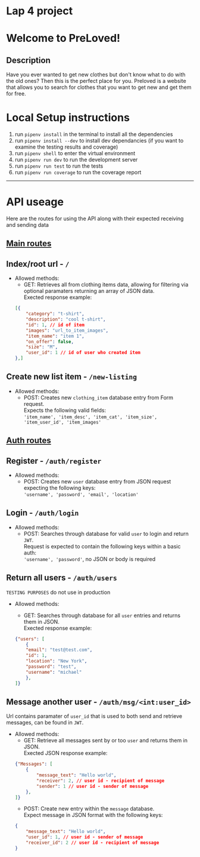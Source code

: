 # Lap 4 project

# Welcome to PreLoved! 

## Description
Have you ever wanted to get new clothes but don't know what to do with the old ones? Then this is the perfect place for you. Preloved is a website that allows you to search for clothes that you want to get new and get them for free.

# Local Setup instructions

1. run `pipenv install` in the terminal to install all the dependencies
2. run `pipenv install --dev` to install dev dependancies (if you want to examine the testing results and coverage)
3. run `pipenv shell` to enter the virtual environment
4. run `pipenv run dev` to run the development server
5. run `pipenv run test` to run the tests
6. run `pipenv run coverage` to run the coverage report


<hr>

# API useage
Here are the routes for using the API along with their expected receiving and sending data

## <ins>Main routes</ins>

## Index/root url - `/`
- Allowed methods:  
    - GET: Retrieves all from clothing items data, allowing for filtering via optional paramaters returning an array of JSON data. 
    <br> Exected response example: <br> 
    ```JSON
    [{
        "category": "t-shirt",
        "description": "cool t-shirt",
        "id": 1, // id of item
        "images": "url_to_item_images",
        "item_name": "item 1",
        "on_offer": false,
        "size": "M",
        "user_id": 1 // id of user who created item
    },]
    ```

## Create new list item - `/new-listing`
- Allowed methods: 
    - POST: Creates new `clothing_item` database entry from Form request. 
    <br>Expects the following valid fields:  <br> 
    `'item_name', 'item_desc', 'item_cat', 'item_size', 'item_user_id', 'item_images'`

## <ins>Auth routes</ins>

## Register - `/auth/register`
- Allowed methods:  
    - POST: Creates new `user` database entry from JSON request expecting the following keys: <br> 
    `'username', 'password', 'email', 'location'`

## Login - `/auth/login`
- Allowed methods:  
    - POST: Searches through database for valid `user` to login and return `JWT`. 
    <br> Request is expected to contain the following keys within a basic auth: <br> 
    `'username', 'password'`, no JSON or body is required


## Return all users - `/auth/users`
`TESTING PURPOSES` do not use in production
- Allowed methods:  
    - GET: Searches through database for all `user` entries and returns them in JSON.  <br> Exected response example: <br> 

    ```JSON
    {"users": [
        {
        "email": "test@test.com",
        "id": 1,
        "location": "New York",
        "password": "test",
        "username": "michael"
        },
    ]}
    ```

## Message another user - `/auth/msg/<int:user_id>`
Url contains paramater of `user_id` that is used to both send and retrieve messages, can be found in `JWT`.

- Allowed methods:  
    - GET: Retrieve all messages sent by or too `user` and returns them in JSON.  
    Exected JSON response example: <br> 
    ```JSON
    {"Messages": [
		{
			"message_text": "Hello world",
			"receiver": 2, // user id - recipient of message
			"sender": 1 // user id - sender of message
		},
    ]}
    ```
    - POST: Create new entry within the `message` database.
    <br> Expect message in JSON format with the following keys: <br> 
    ```JSON
    {
        "message_text": "Hello world",
        "user_id": 1, // user id - sender of message
        "receiver_id": 2 // user id - recipient of message
    }
    ```
